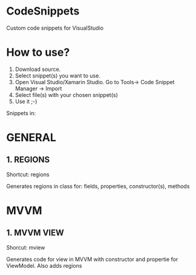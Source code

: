 # CodeSnippets
Custom code snippets for VisualStudio

# How to use? #
1. Download source.
2. Select snippet(s) you want to use.
3. Open Visual Studio/Xamarin Studio. Go to Tools-> Code Snippet Manager -> Import
4. Select file(s) with your chosen snippet(s)
5. Use it ;-)

Snippets in:
# GENERAL #

## 1. REGIONS ##
Shortcut: regions

Generates regions in class for: fields, properties, constructor(s), methods

# MVVM #

## 1. MVVM VIEW ##
Shorcut: mview

Generates code for view in MVVM with constructor and propertie for ViewModel. Also adds regions
